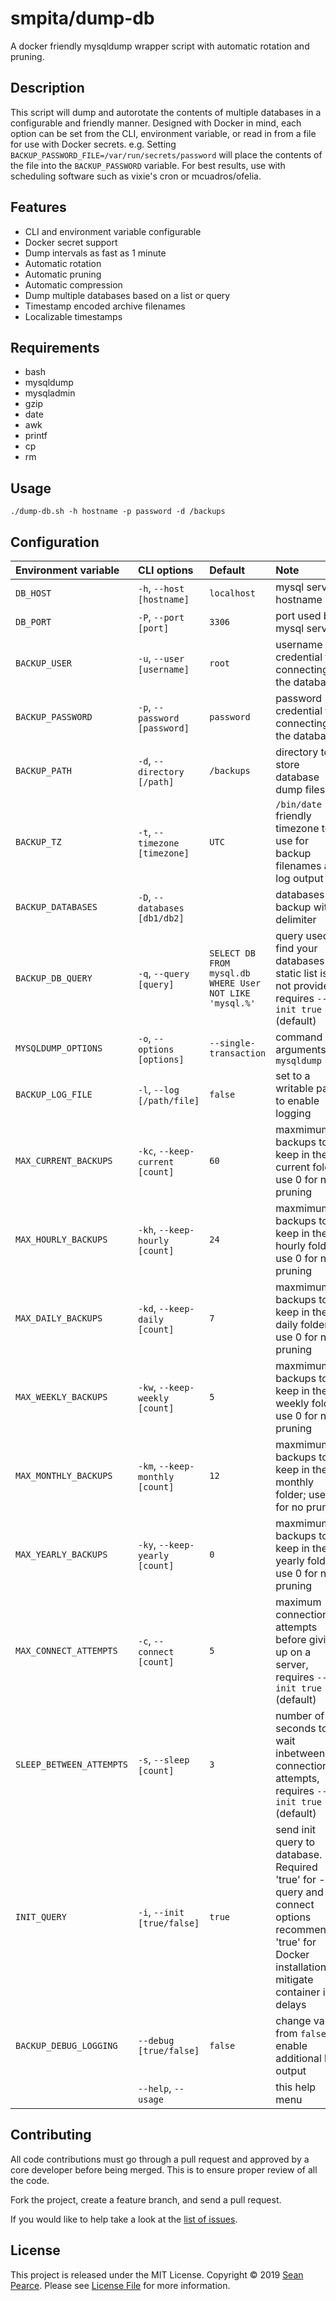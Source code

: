 # smpita/dump-db

A docker friendly mysqldump wrapper script with automatic rotation and pruning.

## Description

This script will dump and autorotate the contents of multiple databases in a configurable and friendly manner. Designed with Docker in mind, each option can be set from the CLI, environment variable, or read in from a file for use with Docker secrets. e.g. Setting `BACKUP_PASSWORD_FILE=/var/run/secrets/password` will place the contents of the file into the `BACKUP_PASSWORD` variable. For best results, use with scheduling software such as vixie's cron or mcuadros/ofelia.

## Features

* CLI and environment variable configurable
* Docker secret support
* Dump intervals as fast as 1 minute
* Automatic rotation
* Automatic pruning
* Automatic compression
* Dump multiple databases based on a list or query
* Timestamp encoded archive filenames
* Localizable timestamps

## Requirements
* bash
* mysqldump
* mysqladmin
* gzip
* date
* awk
* printf
* cp
* rm

## Usage

`./dump-db.sh -h hostname -p password -d /backups`

## Configuration

| Environment variable | CLI options | Default | Note |
|:---------------------|:------------|:--------|:-----|
|`DB_HOST` | `-h`, `--host` `[hostname]` | `localhost` | mysql server hostname |
|`DB_PORT` | `-P`, `--port` `[port]` | `3306` | port used by mysql server |
|`BACKUP_USER` | `-u`, `--user` `[username]` | `root` | username credential for connecting to the database |
|`BACKUP_PASSWORD` | `-p`, `--password` `[password]` | `password` | password credential for connecting to the database |
|`BACKUP_PATH` | `-d`, `--directory` `[/path]` | `/backups` | directory to store database dump files |
|`BACKUP_TZ` | `-t`, `--timezone` `[timezone]` | `UTC` | `/bin/date` friendly timezone to use for backup filenames and log output |
|`BACKUP_DATABASES` | `-D`, `--databases` `[db1/db2]` | | databases to backup with `/` delimiter |
|`BACKUP_DB_QUERY` | `-q`, `--query` `[query]`| `SELECT DB FROM mysql.db WHERE User NOT LIKE 'mysql.%'` | query used to find your databases if a static list is not provided, requires `--init true` (default) |
|`MYSQLDUMP_OPTIONS` | `-o`, `--options` `[options]` | `--single-transaction` | command line arguments for `mysqldump` |
|`BACKUP_LOG_FILE` | `-l`, `--log` `[/path/file]` | `false` | set to a writable path to enable logging |
|`MAX_CURRENT_BACKUPS` | `-kc`, `--keep-current` `[count]` | `60` | maxmimum backups to keep in the current folder; use 0 for no pruning |
|`MAX_HOURLY_BACKUPS` | `-kh`, `--keep-hourly` `[count]` | `24` | maxmimum backups to keep in the hourly folder; use 0 for no pruning |
|`MAX_DAILY_BACKUPS` | `-kd`, `--keep-daily` `[count]` | `7` | maxmimum backups to keep in the daily folder; use 0 for no pruning |
|`MAX_WEEKLY_BACKUPS` | `-kw`, `--keep-weekly` `[count]` | `5` | maxmimum backups to keep in the weekly folder; use 0 for no pruning |
|`MAX_MONTHLY_BACKUPS` | `-km`, `--keep-monthly` `[count]` | `12` | maxmimum backups to keep in the monthly folder; use 0 for no pruning |
|`MAX_YEARLY_BACKUPS` | `-ky`, `--keep-yearly` `[count]` | `0` | maxmimum backups to keep in the yearly folder; use 0 for no pruning |
|`MAX_CONNECT_ATTEMPTS` | `-c`, `--connect` `[count]` | `5` | maximum connection attempts before giving up on a server, requires `--init true` (default) |
|`SLEEP_BETWEEN_ATTEMPTS` | `-s`, `--sleep` `[count]` | `3` | number of seconds to wait inbetween connection attempts, requires `--init true` (default) |
|`INIT_QUERY` | `-i`, `--init` `[true/false]` |  `true` | send init query to database. Required 'true' for --query and --connect options recommended 'true' for Docker installations to mitigate container init delays |
|`BACKUP_DEBUG_LOGGING` | `--debug` `[true/false]`| `false` | change value from `false` enable additional log output |
| | `--help`, `--usage` | | this help menu |

## Contributing

All code contributions must go through a pull request and approved by a core developer before being merged.
This is to ensure proper review of all the code.

Fork the project, create a feature branch, and send a pull request.

If you would like to help take a look at the [list of issues](https://github.com/smpita/dump-db/issues).

## License

This project is released under the MIT License.
Copyright © 2019 [Sean Pearce](https://github.com/smpita).
Please see [License File](https://github.com/smpita/dump-db/blob/master/LICENSE) for more information.
